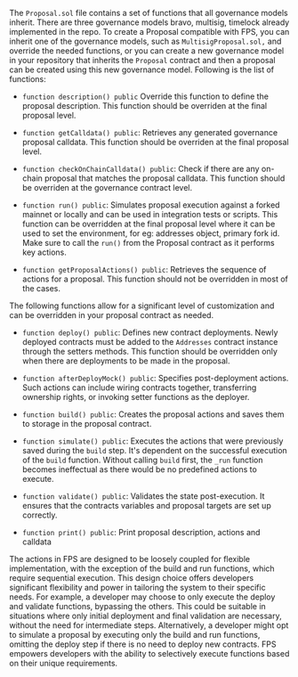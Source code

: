 The `Proposal.sol` file contains a set of functions that all governance models inherit. There are three governance models bravo, multisig, timelock already implemented in the repo. To create a Proposal compatible with FPS, you can inherit one of the governance models, such as `MultisigProposal.sol,` and override the needed functions, or you can create a new governance model in your repository that inherits the `Proposal` contract and then a proposal can be created using this new governance model. Following is the list of functions:

-   `function description() public` Override this function to define the proposal description. This function should be overriden at the final proposal level.

-   `function getCalldata() public`: Retrieves any generated governance proposal calldata. This function should be overriden at the final proposal level.

-   `function checkOnChainCalldata() public`: Check if there are any on-chain proposal that matches the proposal calldata. This function should be overriden at the governance contract level.

-   `function run() public`: Simulates proposal execution against a forked mainnet or locally and can be used in integration tests or scripts. This function can be overridden at the final proposal level where it can be used to set the environment, for eg: addresses object, primary fork id. Make sure to call the `run()` from the Proposal contract as it performs key actions.

-   `function getProposalActions() public`: Retrieves the sequence of actions for a proposal. This function should not be overridden in most of the cases.


The following functions allow for a significant level of customization and can be overridden in your proposal contract as needed.

-   `function deploy() public`: Defines new contract deployments. Newly deployed contracts must be added to the `Addresses` contract instance through the setters methods. This function should be overridden only when there are deployments to be made in the proposal.

-   `function afterDeployMock() public`: Specifies post-deployment actions. Such actions can include wiring contracts together, transferring ownership rights, or invoking setter functions as the deployer.

-   `function build() public`: Creates the proposal actions and saves them to storage in the proposal contract.

-   `function simulate() public`: Executes the actions that were previously saved during the `build` step. It's dependent on the successful execution of the `build` function. Without calling `build` first, the `_run` function becomes ineffectual as there would be no predefined actions to execute.

-   `function validate() public`: Validates the state post-execution. It ensures that the contracts variables and proposal targets are set up correctly.

-   `function print() public`: Print proposal description, actions and calldata


The actions in FPS are designed to be loosely coupled for flexible
implementation, with the exception of the build and run functions, which require
sequential execution. This design choice offers developers significant
flexibility and power in tailoring the system to their specific needs. For
example, a developer may choose to only execute the deploy and validate
functions, bypassing the others. This could be suitable in situations where only
initial deployment and final validation are necessary, without the need for
intermediate steps. Alternatively, a developer might opt to simulate a proposal
by executing only the build and run functions, omitting the deploy step if there
is no need to deploy new contracts. FPS empowers developers
with the ability to selectively execute functions based on their unique
requirements.
